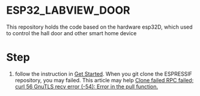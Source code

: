 # ESP32_LABVIEW_DOOR
This repository holds the code based on the hardware esp32D, which used to control the hall door and other smart home device

# Step

1. follow the instruction in [Get Started](https://docs.espressif.com/projects/esp-idf/en/latest/versions.html). When you git clone the ESPRESSIF repository, you may failed. This article may help [Clone failed RPC failed; curl 56 GnuTLS recv error (-54): Error in the pull function.](https://blog.csdn.net/qq_21508727/article/details/89413590)
